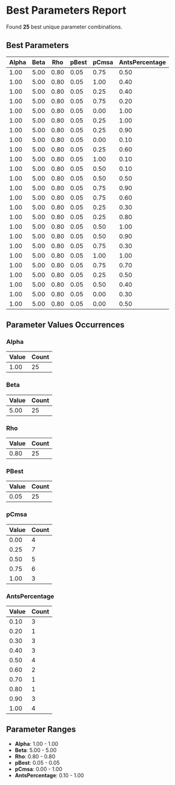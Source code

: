 # Best Parameters Report

Found **25** best unique parameter combinations.

## Best Parameters

| Alpha | Beta | Rho | pBest | pCmsa | AntsPercentage |
|-------|------|-----|-------|-------|----------------|
| 1.00 | 5.00 | 0.80 | 0.05 | 0.75 | 0.50 |
| 1.00 | 5.00 | 0.80 | 0.05 | 1.00 | 0.40 |
| 1.00 | 5.00 | 0.80 | 0.05 | 0.25 | 0.40 |
| 1.00 | 5.00 | 0.80 | 0.05 | 0.75 | 0.20 |
| 1.00 | 5.00 | 0.80 | 0.05 | 0.00 | 1.00 |
| 1.00 | 5.00 | 0.80 | 0.05 | 0.25 | 1.00 |
| 1.00 | 5.00 | 0.80 | 0.05 | 0.25 | 0.90 |
| 1.00 | 5.00 | 0.80 | 0.05 | 0.00 | 0.10 |
| 1.00 | 5.00 | 0.80 | 0.05 | 0.25 | 0.60 |
| 1.00 | 5.00 | 0.80 | 0.05 | 1.00 | 0.10 |
| 1.00 | 5.00 | 0.80 | 0.05 | 0.50 | 0.10 |
| 1.00 | 5.00 | 0.80 | 0.05 | 0.50 | 0.50 |
| 1.00 | 5.00 | 0.80 | 0.05 | 0.75 | 0.90 |
| 1.00 | 5.00 | 0.80 | 0.05 | 0.75 | 0.60 |
| 1.00 | 5.00 | 0.80 | 0.05 | 0.25 | 0.30 |
| 1.00 | 5.00 | 0.80 | 0.05 | 0.25 | 0.80 |
| 1.00 | 5.00 | 0.80 | 0.05 | 0.50 | 1.00 |
| 1.00 | 5.00 | 0.80 | 0.05 | 0.50 | 0.90 |
| 1.00 | 5.00 | 0.80 | 0.05 | 0.75 | 0.30 |
| 1.00 | 5.00 | 0.80 | 0.05 | 1.00 | 1.00 |
| 1.00 | 5.00 | 0.80 | 0.05 | 0.75 | 0.70 |
| 1.00 | 5.00 | 0.80 | 0.05 | 0.25 | 0.50 |
| 1.00 | 5.00 | 0.80 | 0.05 | 0.50 | 0.40 |
| 1.00 | 5.00 | 0.80 | 0.05 | 0.00 | 0.30 |
| 1.00 | 5.00 | 0.80 | 0.05 | 0.00 | 0.50 |

## Parameter Values Occurrences

### Alpha

| Value | Count |
|-------|-------|
| 1.00 | 25 |

### Beta

| Value | Count |
|-------|-------|
| 5.00 | 25 |

### Rho

| Value | Count |
|-------|-------|
| 0.80 | 25 |

### PBest

| Value | Count |
|-------|-------|
| 0.05 | 25 |

### pCmsa

| Value | Count |
|-------|-------|
| 0.00 | 4 |
| 0.25 | 7 |
| 0.50 | 5 |
| 0.75 | 6 |
| 1.00 | 3 |

### AntsPercentage

| Value | Count |
|-------|-------|
| 0.10 | 3 |
| 0.20 | 1 |
| 0.30 | 3 |
| 0.40 | 3 |
| 0.50 | 4 |
| 0.60 | 2 |
| 0.70 | 1 |
| 0.80 | 1 |
| 0.90 | 3 |
| 1.00 | 4 |

## Parameter Ranges

- **Alpha**: 1.00 - 1.00
- **Beta**: 5.00 - 5.00
- **Rho**: 0.80 - 0.80
- **pBest**: 0.05 - 0.05
- **pCmsa**: 0.00 - 1.00
- **AntsPercentage**: 0.10 - 1.00
